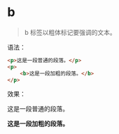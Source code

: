 # b

> b 标签以粗体标记要强调的文本。

语法：

```html
<p>这是一段普通的段落。</p>
<p>
    <b>这是一段加粗的段落。</b>
</p>
```

效果：

<p>这是一段普通的段落。</p>
<p>
    <b>这是一段加粗的段落。</b>
</p>